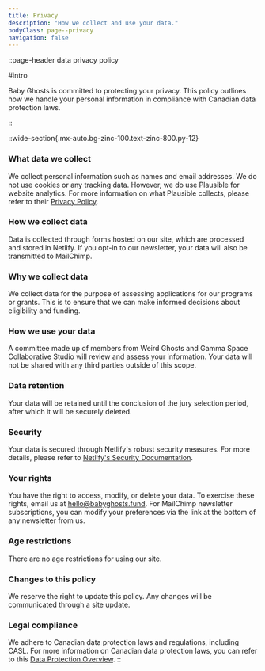```yaml
---
title: Privacy
description: "How we collect and use your data."
bodyClass: page--privacy
navigation: false
---
```


::page-header
data privacy policy

#intro

Baby Ghosts is committed to protecting your privacy. This policy outlines how we handle your personal information in compliance with Canadian data protection laws.

::

::wide-section{.mx-auto.bg-zinc-100.text-zinc-800.py-12}


### What data we collect  
We collect personal information such as names and email addresses. We do not use cookies or any tracking data. However, we do use Plausible for website analytics. For more information on what Plausible collects, please refer to their [Privacy Policy](https://plausible.io/privacy).

### How we collect data  
Data is collected through forms hosted on our site, which are processed and stored in Netlify. If you opt-in to our newsletter, your data will also be transmitted to MailChimp.

### Why we collect data  
We collect data for the purpose of assessing applications for our programs or grants. This is to ensure that we can make informed decisions about eligibility and funding.

### How we use your data  
A committee made up of members from Weird Ghosts and Gamma Space Collaborative Studio will review and assess your information. Your data will not be shared with any third parties outside of this scope.

### Data retention  
Your data will be retained until the conclusion of the jury selection period, after which it will be securely deleted.

### Security  
Your data is secured through Netlify's robust security measures. For more details, please refer to [Netlify's Security Documentation](https://docs.netlify.com/platform/security/).

### Your rights  
You have the right to access, modify, or delete your data. To exercise these rights, email us at [hello@babyghosts.fund](mailto:hello@weirdghosts.ca). For MailChimp newsletter subscriptions, you can modify your preferences via the link at the bottom of any newsletter from us.

### Age restrictions  
There are no age restrictions for using our site.

### Changes to this policy  
We reserve the right to update this policy. Any changes will be communicated through a site update.

### Legal compliance  
We adhere to Canadian data protection laws and regulations, including CASL. For more information on Canadian data protection laws, you can refer to this [Data Protection Overview](https://www.dataguidance.com/notes/canada-data-protection-overview).
::